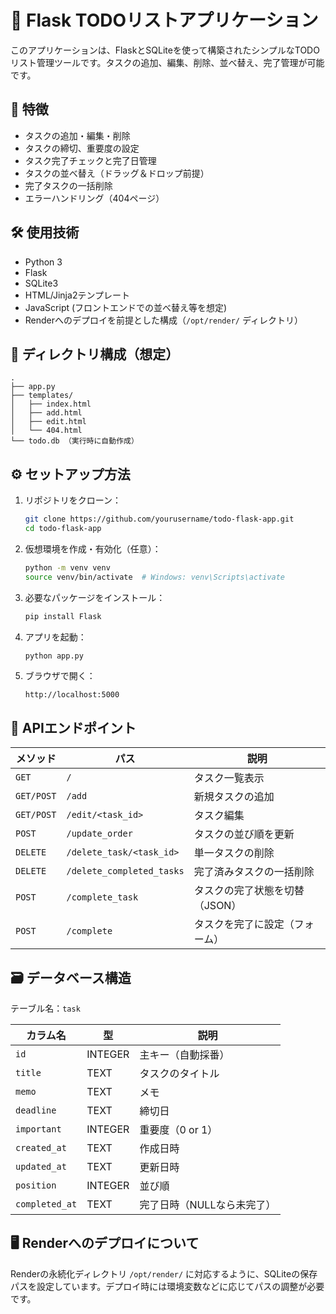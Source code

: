 # 📝 Flask TODOリストアプリケーション

このアプリケーションは、FlaskとSQLiteを使って構築されたシンプルなTODOリスト管理ツールです。タスクの追加、編集、削除、並べ替え、完了管理が可能です。

## 🚀 特徴

- タスクの追加・編集・削除
- タスクの締切、重要度の設定
- タスク完了チェックと完了日管理
- タスクの並べ替え（ドラッグ＆ドロップ前提）
- 完了タスクの一括削除
- エラーハンドリング（404ページ）

## 🛠 使用技術

- Python 3
- Flask
- SQLite3
- HTML/Jinja2テンプレート
- JavaScript (フロントエンドでの並べ替え等を想定)
- Renderへのデプロイを前提とした構成（`/opt/render/` ディレクトリ）

## 📂 ディレクトリ構成（想定）

```
.
├── app.py
├── templates/
│   ├── index.html
│   ├── add.html
│   ├── edit.html
│   └── 404.html
└── todo.db （実行時に自動作成）
```

## ⚙️ セットアップ方法

1. リポジトリをクローン：
    ```bash
    git clone https://github.com/yourusername/todo-flask-app.git
    cd todo-flask-app
    ```

2. 仮想環境を作成・有効化（任意）：
    ```bash
    python -m venv venv
    source venv/bin/activate  # Windows: venv\Scripts\activate
    ```

3. 必要なパッケージをインストール：
    ```bash
    pip install Flask
    ```

4. アプリを起動：
    ```bash
    python app.py
    ```

5. ブラウザで開く：
    ```
    http://localhost:5000
    ```

## 🔧 APIエンドポイント

| メソッド | パス | 説明 |
|---------|------|------|
| `GET`   | `/`  | タスク一覧表示 |
| `GET/POST` | `/add` | 新規タスクの追加 |
| `GET/POST` | `/edit/<task_id>` | タスク編集 |
| `POST`  | `/update_order` | タスクの並び順を更新 |
| `DELETE` | `/delete_task/<task_id>` | 単一タスクの削除 |
| `DELETE` | `/delete_completed_tasks` | 完了済みタスクの一括削除 |
| `POST` | `/complete_task` | タスクの完了状態を切替（JSON） |
| `POST` | `/complete` | タスクを完了に設定（フォーム） |

## 🗃 データベース構造

テーブル名：`task`

| カラム名 | 型 | 説明 |
|----------|----|------|
| `id` | INTEGER | 主キー（自動採番） |
| `title` | TEXT | タスクのタイトル |
| `memo` | TEXT | メモ |
| `deadline` | TEXT | 締切日 |
| `important` | INTEGER | 重要度（0 or 1） |
| `created_at` | TEXT | 作成日時 |
| `updated_at` | TEXT | 更新日時 |
| `position` | INTEGER | 並び順 |
| `completed_at` | TEXT | 完了日時（NULLなら未完了） |

## 🖥 Renderへのデプロイについて

Renderの永続化ディレクトリ `/opt/render/` に対応するように、SQLiteの保存パスを設定しています。デプロイ時には環境変数などに応じてパスの調整が必要です。
